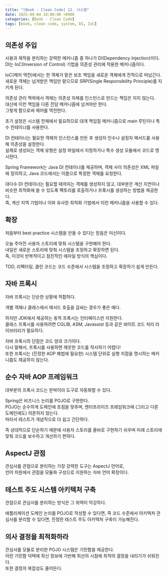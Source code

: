 ```yaml
---
title: "[Book - Clean Code] 11. 시스템"
date: 2025-09-04 18:00:00 +0900
categories: [Book - Clean Code]
tags: [book, clean code, system, DI, IoC]
---
```


## 의존성 주입
사용과 제작을 분리하는 강력한 메커니즘 중 하나가 DI(Dependency Injection)이다.   
DI는 IoC(Inversion of Control) 기법을 의존성 관리에 적용한 메커니즘이다.

IoC(제어 역전)에서는 한 객체가 맡은 보조 책임을 새로운 객체에게 전적으로 떠넘긴다.   
새로운 객체는 넘겨받은 책임만 맡으므로 SRP(Single Responsibility Principle)를 지키게 된다.

의존성 관리 맥락에서 객체는 의존성 자체를 인스턴스로 만드는 책임은 지지 않는다.   
대신에 이런 책임을 다른 전담 메커니즘에 넘겨야만 한다.   
그렇게 함으로써 제어를 역전한다.

초기 설정은 시스템 전체에서 필요하므로 대개 책임질 메커니즘으로 main 루틴이나 특수 컨테이너를 사용한다.

DI 컨테이너는 필요한 객체의 인스턴스를 만든 후 생성자 인수나 설정자 메서드를 사용해 의존성을 설정한다.   
실제로 생성되는 객체 유형은 설정 파일에서 지정하거나 특수 생성 모듈에서 코드로 명시한다.

Spring Framework는 Java DI 컨테이너를 제공하며, 객체 사이 의존성은 XML 파일에 정의하고, Java 코드에서는 이름으로 특정한 객체를 요청한다.

대다수 DI 컨테이너는 필요할 때까지는 객체를 생성하지 않고, 대부분은 계산 지연이나 비슷한 최적화에 쓸 수 있도록 팩토리를 호출하거나 프록시를 생성하는 방법을 제공한다.   
즉, 계산 지역 기법이나 이와 유사한 최적화 기법에서 이런 메커니즘을 사용할 수 있다.

## 확장
처음부터 best practice 시스템을 만들 수 있다는 믿음은 미신이다.

오늘 주어진 사용자 스토리에 맞춰 시스템을 구현해야 한다.   
내일은 새로운 스토리에 맞춰 시스템을 조정하고 확장하면 된다.   
즉, 이것이 반복적이고 점진적인 애자일 방식의 핵심이다.

TDD, 리팩터링, 클린 코드는 코드 수준에서 시스템을 조정하고 확장하기 쉽게 만든다.

## 자바 프록시
자바 프록시는 단순한 상황에 적합하다.

개별 객체나 클래스에서 메서드 호출을 감싸는 경우가 좋은 예다.

하지만 JDK에서 제공하는 동적 프록시는 인터페이스만 지원한다.   
클래스 프록시를 사용하려면 CGLIB, ASM, Javassist 등과 같은 바이트 코드 처리 라이브러리가 필요하다.

자바 프록시의 단점은 코드 양과 크기이다.   
다시 말해서, 프록시를 사용하면 깨끗한 코드를 작서하기 어렵다!   
또한 프록시는 (진정한 AOP 해법에 필요한) 시스템 단위로 실행 지점을 명시하는 메커니즘도 제공하지 않는다.

## 순수 자바 AOP 프레임워크
대부분의 프록시 코드는 판박이라 도구로 자동화할 수 있다.

Spring은 비즈니스 논리를 POJO로 구현한다.   
POJO는 순수하게 도메인에 초점을 맞추며, 엔터프라이즈 프레임워크에 (그리고 다른 도메인에도) 의존하지 않는다.   
따라서 테스트가 개념적으로 더 쉽고 간단하다.

즉 상대적으로 단순하기 때문에 사용자 스토리를 올바로 구현하기 쉬우며 미래 스토리에 맞춰 코드를 보수하고 개선하기 편하다.

## AspectJ 관점
관심사를 관점으로 분리하는 가장 강력한 도구는 AspectJ 언어로,   
언어 차원에서 관점을 모듈화 구성으로 지원하는 자바 언어 확장이다.

## 테스트 주도 시스템 아키텍처 구축
관점으로 관심사를 분리하는 방식은 그 위력이 막강하다.

애플리케이션 도메인 논리를 POJO로 작성할 수 있다면, 즉 코드 수준에서 아키텍처 관심사를 분리할 수 있다면, 진정한 테스트 주도 아키텍처 구축이 가능해진다.

## 의사 결정을 최적화하라
관심사를 모듈로 분리한 POJO 시스템은 기민함을 제공한다.   
이런 기민함 덕택에 최신 정보에 기반해 최선의 시점에 최적의 결정을 내리기가 쉬워진다.   
또한 결정의 복잡성도 줄어든다.

